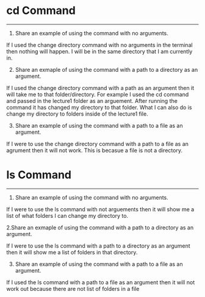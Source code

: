# **cd Command**
---
1. Share an example of using the command with no arguments.
   
If I used the change directory command with no arguments in the terminal then nothing will happen. I will be in the same directory that I am currently in.

2. Share an exmaple of using the command with a path to a directory as an argument.

If I used the change directory command with a path as an argument then it will take me to that folder/directory. For example I used the cd command and passed in the lecture1 folder as an arguement. After running the command it has changed my directory to that folder. What I can also do is change my directory to folders inside of the lecture1 file. 

3. Share an example of using the command with a path to a file as an argument.

If I were to use the change directory command with a path to a file as an agrument then it will not work. This is becasue a file is not a directory.

# **ls Command**
---
1. Share an example of using the command with no arguments.

If I were to use the ls command with not arguements then it will show me a list of what folders I can change my directory to.

2.Share an exmaple of using the command with a path to a directory as an argument.

If I were to use the ls command with a path to a directory as an argument then it will show me a list of folders in that directory.

3. Share an example of using the command with a path to a file as an argument.

If I used the ls command with a path to a file as an argument then it will not work out because there are not list of folders in a file


